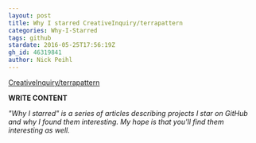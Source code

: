 ```yaml
---
layout: post
title: Why I starred CreativeInquiry/terrapattern
categories: Why-I-Starred
tags: github
stardate: 2016-05-25T17:56:19Z
gh_id: 46319841
author: Nick Peihl
---
```


[CreativeInquiry/terrapattern](star.repo.html_url)

**WRITE CONTENT**

*"Why I starred" is a series of articles describing projects I star on GitHub and why I found them interesting. My hope is that you'll find them interesting as well.*

